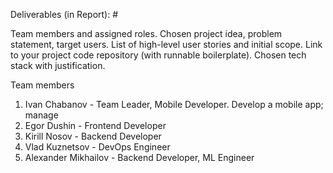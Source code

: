 Deliverables (in Report): #

Team members and assigned roles.
Chosen project idea, problem statement, target users.
List of high-level user stories and initial scope.
Link to your project code repository (with runnable boilerplate).
Chosen tech stack with justification.

Team members
1. Ivan Chabanov - Team Leader, Mobile Developer. Develop a mobile app; manage 
2. Egor Dushin - Frontend Developer
3. Kirill Nosov	- Backend Developer
4. Vlad Kuznetsov - DevOps Engineer
5. Alexander Mikhailov - Backend Developer, ML Engineer
